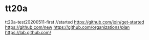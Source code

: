 # tt20a
tt20a-test20200511-first
//started
https://github.com/join/get-started
https://github.com/new
https://github.com/organizations/plan
https://lab.github.com/
